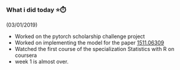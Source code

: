 ### What i did today :star::stopwatch:
(03/01/2019)
* Worked on the pytorch scholarship challenge project
* Worked on implementing the model for the paper <a href='https://github.com/abtExp/ArxivImpl/tree/master/1511.06309'>1511.06309</a>
* Watched the first course of the specialization Statistics with R on coursera
* week 1 is almost over.
